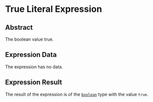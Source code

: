 # True Literal Expression

## Abstract

The boolean value true.

## Expression Data

The expression has no data.

## Expression Result

The result of the expression is of the [`boolean`](/datatypes/Boolean.md) type with the value `true`.